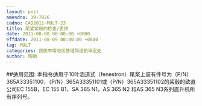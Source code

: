 ```yaml
---
layout: post
amendno: 39-7026
cadno: CAD2011-MULT-23
title: 尾桨桨毂的检查/更换
date: 2011-08-08 00:00:00 +0800
effdate: 2011-08-09 00:00:00 +0800
tag: MULT
categories: 民航中南地区管理局适航审定处
author: 陶娟
---
```


##适用范围:
本指令适用于10叶涵道式（fenestron）尾桨上装有件号为（P/N）365A33351100，（P/N）365A33351101或（P/N）365A33351102的桨毂的欧直公司EC 155B，EC 155 B1，SA 365 N1，AS 365  N2 和AS 365 N3系列直升机所有序列号。

